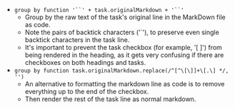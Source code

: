 <!-- placeholder to force blank line before included text -->

- ```group by function '``' + task.originalMarkdown + '``'```
    - Group by the raw text of the task's original line in the MarkDown file as code.
    - Note the pairs of backtick characters ('`'), to preserve even single backtick characters in the task line.
    - It's important to prevent the task checkbox (for example, '[ ]') from being rendered in the heading, as it gets very confusing if there are checkboxes on both headings and tasks.
- ```group by function task.originalMarkdown.replace(/^[^\[\]]+\[.\] */, '')```
    - An alternative to formatting the markdown line as code is to remove everything up to the end of the checkbox.
    - Then render the rest of the task line as normal markdown.


<!-- placeholder to force blank line after included text -->
